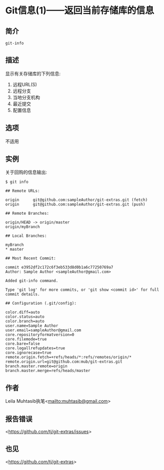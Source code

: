 
# Git信息(1)——返回当前存储库的信息

## 简介

`git-info`

## 描述

显示有关存储库的下列信息:

1.  远程URL(S)
2.  远程分支
3.  当地分支机构
4.  最近提交
5.  配置信息

## 选项

不适用

## 实例

关于回购的信息输出:

```
$ git info

## Remote URLs:

origin		git@github.com:sampleAuthor/git-extras.git (fetch)
origin		git@github.com:sampleAuthor/git-extras.git (push)

## Remote Branches:

origin/HEAD -> origin/master
origin/myBranch

## Local Branches:

myBranch
* master

## Most Recent Commit:

commit e3952df2c172c6f3eb533d8d0b1a6c77250769a7
Author: Sample Author <sampleAuthor@gmail.com>

Added git-info command.

Type 'git log' for more commits, or 'git show <commit id>' for full commit details.

## Configuration (.git/config):

color.diff=auto
color.status=auto
color.branch=auto
user.name=Sample Author
user.email=sampleAuthor@gmail.com
core.repositoryformatversion=0
core.filemode=true
core.bare=false
core.logallrefupdates=true
core.ignorecase=true
remote.origin.fetch=+refs/heads/*:refs/remotes/origin/*
remote.origin.url=git@github.com:mub/git-extras.git
branch.master.remote=origin
branch.master.merge=refs/heads/master
```

## 作者

Leila Muhtasib执笔\<<mailto:muhtasib@gmail.com>>

## 报告错误

\<<https://github.com/tj/git-extras/issues>>

## 也见

\<<https://github.com/tj/git-extras>>
